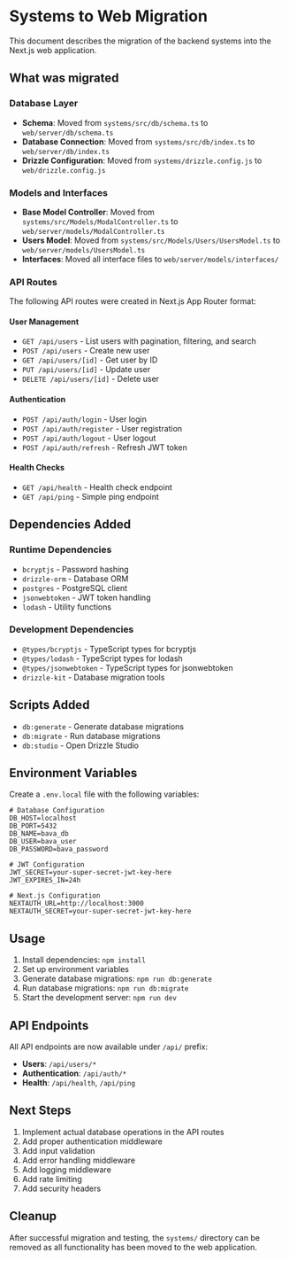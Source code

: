 # Systems to Web Migration

This document describes the migration of the backend systems into the Next.js web application.

## What was migrated

### Database Layer

- **Schema**: Moved from `systems/src/db/schema.ts` to `web/server/db/schema.ts`
- **Database Connection**: Moved from `systems/src/db/index.ts` to `web/server/db/index.ts`
- **Drizzle Configuration**: Moved from `systems/drizzle.config.js` to `web/drizzle.config.js`

### Models and Interfaces

- **Base Model Controller**: Moved from `systems/src/Models/ModalController.ts` to `web/server/models/ModalController.ts`
- **Users Model**: Moved from `systems/src/Models/Users/UsersModel.ts` to `web/server/models/UsersModel.ts`
- **Interfaces**: Moved all interface files to `web/server/models/interfaces/`

### API Routes

The following API routes were created in Next.js App Router format:

#### User Management

- `GET /api/users` - List users with pagination, filtering, and search
- `POST /api/users` - Create new user
- `GET /api/users/[id]` - Get user by ID
- `PUT /api/users/[id]` - Update user
- `DELETE /api/users/[id]` - Delete user

#### Authentication

- `POST /api/auth/login` - User login
- `POST /api/auth/register` - User registration
- `POST /api/auth/logout` - User logout
- `POST /api/auth/refresh` - Refresh JWT token

#### Health Checks

- `GET /api/health` - Health check endpoint
- `GET /api/ping` - Simple ping endpoint

## Dependencies Added

### Runtime Dependencies

- `bcryptjs` - Password hashing
- `drizzle-orm` - Database ORM
- `postgres` - PostgreSQL client
- `jsonwebtoken` - JWT token handling
- `lodash` - Utility functions

### Development Dependencies

- `@types/bcryptjs` - TypeScript types for bcryptjs
- `@types/lodash` - TypeScript types for lodash
- `@types/jsonwebtoken` - TypeScript types for jsonwebtoken
- `drizzle-kit` - Database migration tools

## Scripts Added

- `db:generate` - Generate database migrations
- `db:migrate` - Run database migrations
- `db:studio` - Open Drizzle Studio

## Environment Variables

Create a `.env.local` file with the following variables:

```env
# Database Configuration
DB_HOST=localhost
DB_PORT=5432
DB_NAME=bava_db
DB_USER=bava_user
DB_PASSWORD=bava_password

# JWT Configuration
JWT_SECRET=your-super-secret-jwt-key-here
JWT_EXPIRES_IN=24h

# Next.js Configuration
NEXTAUTH_URL=http://localhost:3000
NEXTAUTH_SECRET=your-super-secret-jwt-key-here
```

## Usage

1. Install dependencies: `npm install`
2. Set up environment variables
3. Generate database migrations: `npm run db:generate`
4. Run database migrations: `npm run db:migrate`
5. Start the development server: `npm run dev`

## API Endpoints

All API endpoints are now available under `/api/` prefix:

- **Users**: `/api/users/*`
- **Authentication**: `/api/auth/*`
- **Health**: `/api/health`, `/api/ping`

## Next Steps

1. Implement actual database operations in the API routes
2. Add proper authentication middleware
3. Add input validation
4. Add error handling middleware
5. Add logging middleware
6. Add rate limiting
7. Add security headers

## Cleanup

After successful migration and testing, the `systems/` directory can be removed as all functionality has been moved to the web application.
